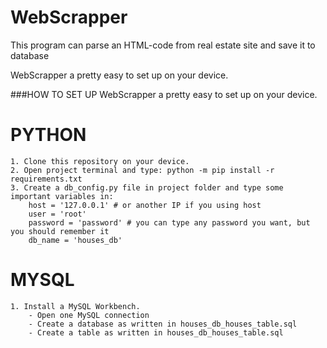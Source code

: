 # WebScrapper
This program can parse an HTML-code from real estate site and save it to database

WebScrapper a pretty easy to set up on your device.


###HOW TO SET UP
WebScrapper a pretty easy to set up on your device.

# PYTHON
    1. Clone this repository on your device.
    2. Open project terminal and type: python -m pip install -r requirements.txt
    3. Create a db_config.py file in project folder and type some important variables in:
        host = '127.0.0.1' # or another IP if you using host
        user = 'root'
        password = 'password' # you can type any password you want, but you should remember it
        db_name = 'houses_db'

# MYSQL
    1. Install a MySQL Workbench.
        - Open one MySQL connection
        - Create a database as written in houses_db_houses_table.sql
        - Create a table as written in houses_db_houses_table.sql
        
